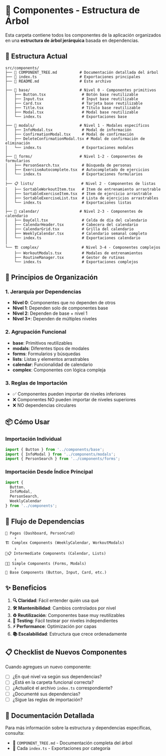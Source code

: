 # 🧩 Componentes - Estructura de Árbol

Esta carpeta contiene todos los componentes de la aplicación organizados en una **estructura de árbol jerárquica** basada en dependencias.

## 📁 Estructura Actual

```
src/components/
├── 📄 COMPONENT_TREE.md          # Documentación detallada del árbol
├── 📄 index.ts                   # Exportaciones principales
├── 📄 README.md                  # Este archivo
│
├── 🔧 base/                      # Nivel 0 - Componentes primitivos
│   ├── Button.tsx                # Botón base reutilizable
│   ├── Input.tsx                 # Input base reutilizable  
│   ├── Card.tsx                  # Tarjeta base reutilizable
│   ├── Title.tsx                 # Título base reutilizable
│   ├── Modal.tsx                 # Modal base reutilizable
│   └── index.ts                  # Exportaciones base
│
├── 🔔 modals/                    # Nivel 1 - Modales específicos
│   ├── InfoModal.tsx             # Modal de información
│   ├── ConfirmationModal.tsx     # Modal de confirmación
│   ├── DeleteConfirmationModal.tsx # Modal de confirmación de eliminación
│   └── index.ts                  # Exportaciones modales
│
├── 📝 forms/                     # Nivel 1-2 - Componentes de formularios
│   ├── PersonSearch.tsx          # Búsqueda de personas
│   ├── ExerciseAutocomplete.tsx  # Autocompletado de ejercicios
│   └── index.ts                  # Exportaciones formularios
│
├── 📋 lists/                     # Nivel 2 - Componentes de listas
│   ├── SortableWorkoutItem.tsx   # Item de entrenamiento arrastrable
│   ├── SortableExerciseItem.tsx  # Item de ejercicio arrastrable
│   ├── SortableExerciseList.tsx  # Lista de ejercicios arrastrables
│   └── index.ts                  # Exportaciones listas
│
├── 📅 calendar/                  # Nivel 2-3 - Componentes de calendario
│   ├── DayCell.tsx               # Celda de día del calendario
│   ├── CalendarHeader.tsx        # Cabecera del calendario
│   ├── CalendarGrid.tsx          # Grilla del calendario
│   ├── WeeklyCalendar.tsx        # Calendario semanal completo
│   └── index.ts                  # Exportaciones calendario
│
└── 🏗️ complex/                   # Nivel 3-4 - Componentes complejos
    ├── WorkoutModals.tsx         # Modales de entrenamientos
    ├── RoutineManager.tsx        # Gestor de rutinas
    └── index.ts                  # Exportaciones complejos
```

## 🎯 Principios de Organización

### 1. **Jerarquía por Dependencias**
- **Nivel 0**: Componentes que no dependen de otros
- **Nivel 1**: Dependen solo de componentes base
- **Nivel 2**: Dependen de base + nivel 1
- **Nivel 3+**: Dependen de múltiples niveles

### 2. **Agrupación Funcional**
- **base**: Primitivos reutilizables
- **modals**: Diferentes tipos de modales
- **forms**: Formularios y búsquedas
- **lists**: Listas y elementos arrastrables
- **calendar**: Funcionalidad de calendario
- **complex**: Componentes con lógica compleja

### 3. **Reglas de Importación**
- ✅ Componentes pueden importar de niveles inferiores
- ❌ Componentes NO pueden importar de niveles superiores
- ❌ NO dependencias circulares

## 📦 Cómo Usar

### Importación Individual
```typescript
import { Button } from '../components/base';
import { InfoModal } from '../components/modals';
import { PersonSearch } from '../components/forms';
```

### Importación Desde Índice Principal
```typescript
import { 
  Button, 
  InfoModal, 
  PersonSearch,
  WeeklyCalendar 
} from '../components';
```

## 🔄 Flujo de Dependencias

```
📄 Pages (Dashboard, PersonCrud)
    ↓
🏗️ Complex Components (WeeklyCalendar, WorkoutModals)
    ↓
📅📋 Intermediate Components (Calendar, Lists)
    ↓
📝🔔 Simple Components (Forms, Modals)
    ↓
🔧 Base Components (Button, Input, Card, etc.)
```

## ✨ Beneficios

1. **🔍 Claridad**: Fácil entender quién usa qué
2. **🛠️ Mantenibilidad**: Cambios controlados por nivel
3. **♻️ Reutilización**: Componentes base muy reutilizables
4. **🧪 Testing**: Fácil testear por niveles independientes
5. **⚡ Performance**: Optimización por capas
6. **📚 Escalabilidad**: Estructura que crece ordenadamente

## 📋 Checklist de Nuevos Componentes

Cuando agregues un nuevo componente:

- [ ] ¿En qué nivel va según sus dependencias?
- [ ] ¿Está en la carpeta funcional correcta?
- [ ] ¿Actualicé el archivo `index.ts` correspondiente?
- [ ] ¿Documenté sus dependencias?
- [ ] ¿Sigue las reglas de importación?

## 📖 Documentación Detallada

Para más información sobre la estructura y dependencias específicas, consulta:
- 📄 `COMPONENT_TREE.md` - Documentación completa del árbol
- 🔗 Cada `index.ts` - Exportaciones por categoría 